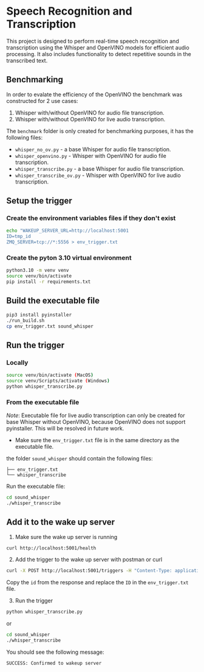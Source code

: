 # Speech Recognition and Transcription 

This project is designed to perform real-time speech recognition and transcription using the Whisper and OpenVINO models for efficient audio processing. It also includes functionality to detect repetitive sounds in the transcribed text.
## Benchmarking
In order to evalate the efficiency of the OpenVINO the benchmark was constructed for 2 use cases:
1. Whisper with/without OpenVINO for audio file transcription.
2. Whisper with/without OpenVINO for live audio transcription.

The `benchmark` folder is only created for benchmarking purposes, it has the following files:
- `whisper_no_ov.py` - a base Whisper for audio file transcription.
- `whisper_openvino.py` - Whisper with OpenVINO for audio file transcription.
- `whisper_transcribe.py` - a base Whisper for audio file transcription.
- `whisper_transcribe_ov.py` - Whisper with OpenVINO for live audio transcription.

## Setup the trigger

### Create the environment variables files if they don't exist

```bash
echo "WAKEUP_SERVER_URL=http://localhost:5001
ID=tmp_id
ZMQ_SERVER=tcp://*:5556 > env_trigger.txt
```


### Create the pyton 3.10 virtual environment

```bash
python3.10 -m venv venv
source venv/bin/activate
pip install -r requirements.txt
```

## Build the executable file

```bash
pip3 install pyinstaller
./run_build.sh
cp env_trigger.txt sound_whisper
```

## Run the trigger

### Locally

```bash
source venv/bin/activate (MacOS)
source venv/Scripts/activate (Windows)
python whisper_transcribe.py
```

### From the executable file
*Note*: Executable file for live audio transcription can only be created for base Whisper without OpenVINO, because OpenVINO does not support pyinstaller. This will be resolved in future work.

- Make sure the `env_trigger.txt` file is in the same directory as the executable file.

the folder `sound_whisper` should contain the following files:

```
├── env_trigger.txt
└── whisper_transcribe
```

Run the executable file:
```bash
cd sound_whisper
./whisper_transcribe
```


## Add it to the wake up server

1. Make sure the wake up server is running
```bash
curl http://localhost:5001/health
```

2. Add the trigger to the wake up server with postman or curl
```bash
curl -X POST http://localhost:5001/triggers -H "Content-Type: application/json" -d '{"type": "sound_whisper", "name": "my_device_4"}'
```

Copy the `id` from the response and replace the `ID` in the `env_trigger.txt` file.


3. Run the trigger
```bash
python whisper_transcribe.py
```
or 
```bash
cd sound_whisper
./whisper_transcribe
```

You should see the following message:
```
SUCCESS: Confirmed to wakeup server
```